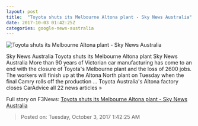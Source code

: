```yaml
---
layout: post
title:  "Toyota shuts its Melbourne Altona plant - Sky News Australia"
date: 2017-10-03 01:42:25Z
categories: google-news-australia
---
```


![Toyota shuts its Melbourne Altona plant - Sky News Australia](http://www.skynews.com.au/content/dam/skynews/news/top-stories/2017/10/03/skynews_784862164.jpg/_jcr_content/renditions/skynews.img.1200.1006.jpeg)

Sky News Australia Toyota shuts its Melbourne Altona plant Sky News Australia More than 90 years of Victorian car manufacturing has come to an end with the closure of Toyota's Melbourne plant and the loss of 2600 jobs. The workers will finish up at the Altona North plant on Tuesday when the final Camry rolls off the production ... Toyota Australia's Altona factory closes CarAdvice all 22 news articles »


Full story on F3News: [Toyota shuts its Melbourne Altona plant - Sky News Australia](http://www.f3nws.com/n/Z3dnZB)

> Posted on: Tuesday, October 3, 2017 1:42:25 AM
